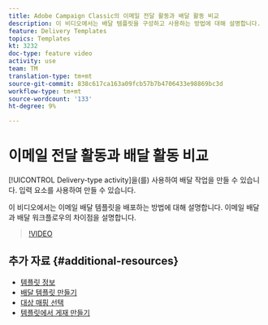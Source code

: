 ```yaml
---
title: Adobe Campaign Classic의 이메일 전달 활동과 배달 활동 비교
description: 이 비디오에서는 배달 템플릿을 구성하고 사용하는 방법에 대해 설명합니다.
feature: Delivery Templates
topics: Templates
kt: 3232
doc-type: feature video
activity: use
team: TM
translation-type: tm+mt
source-git-commit: 838c617ca163a09fcb57b7b4706433e98869bc3d
workflow-type: tm+mt
source-wordcount: '133'
ht-degree: 9%

---
```



# 이메일 전달 활동과 배달 활동 비교

[!UICONTROL Delivery-type activity]을(를) 사용하여 배달 작업을 만들 수 있습니다. 입력 요소를 사용하여 만들 수 있습니다.

이 비디오에서는 이메일 배달 템플릿을 배포하는 방법에 대해 설명합니다. 이메일 배달과 배달 워크플로우의 차이점을 설명합니다.

>[!VIDEO](https://video.tv.adobe.com/v/24065?quality=12)

## 추가 자료 {#additional-resources}

* [템플릿 정보](https://docs.campaign.adobe.com/doc/AC/en/DLV_Using_delivery_templates_About_templates.html)
* [배달 템플릿 만들기](https://docs.campaign.adobe.com/doc/AC/en/DLV_Using_delivery_templates_Creating_a_delivery_template.html)
* [대상 매핑 선택](https://docs.campaign.adobe.com/doc/AC/en/DLV_Using_delivery_templates_Selecting_a_target_mapping.html)
* [템플릿에서 게재 만들기](https://docs.campaign.adobe.com/doc/AC/en/DLV_Using_delivery_templates_Creating_a_delivery_from_a_template.html)
